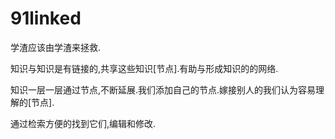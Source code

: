 # 91linked

学渣应该由学渣来拯救.

知识与知识是有链接的,共享这些知识[节点].有助与形成知识的的网络.

知识一层一层通过节点,不断延展.我们添加自己的节点.嫁接别人的我们认为容易理解的[节点].

通过检索方便的找到它们,编辑和修改.



